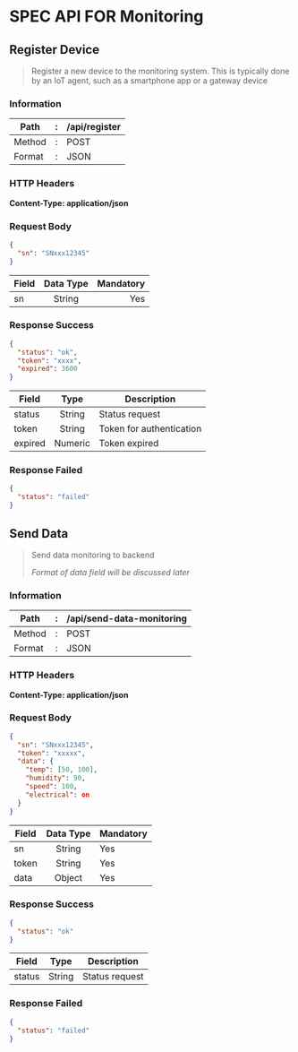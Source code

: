 # SPEC API FOR Monitoring

## Register Device

> Register a new device to the monitoring system. This is typically done by an IoT agent, such as a smartphone app or a gateway device

### Information

| Path   | :   | /api/register |
| ------ | --- | ------------- |
| Method | :   | POST          |
| Format | :   | JSON          |

### HTTP Headers

**Content-Type: application/json**

### Request Body

```json
{
  "sn": "SNxxx12345"
}
```

| Field | Data Type | Mandatory |
| ----- | :-------: | --------: |
| sn    |  String   |       Yes |

### Response Success

```json
{
  "status": "ok",
  "token": "xxxx",
  "expired": 3600
}
```

| Field   |  Type   | Description              |
| ------- | :-----: | ------------------------ |
| status  | String  | Status request           |
| token   | String  | Token for authentication |
| expired | Numeric | Token expired            |

### Response Failed

```json
{
  "status": "failed"
}
```

## Send Data

> Send data monitoring to backend
>
> _Format of data field will be discussed later_

### Information

| Path   | :   | /api/send-data-monitoring |
| ------ | --- | ------------------------- |
| Method | :   | POST                      |
| Format | :   | JSON                      |

### HTTP Headers

**Content-Type: application/json**

### Request Body

```json
{
  "sn": "SNxxx12345",
  "token": "xxxxx",
  "data": {
    "temp": [50, 100],
    "humidity": 90,
    "speed": 100,
    "electrical": on
  }
}
```

| Field | Data Type | Mandatory |
| ----- | :-------: | --------- |
| sn    |  String   | Yes       |
| token |  String   | Yes       |
| data  |  Object   | Yes       |

### Response Success

```json
{
  "status": "ok"
}
```

| Field  |  Type  | Description    |
| ------ | :----: | -------------- |
| status | String | Status request |

### Response Failed

```json
{
  "status": "failed"
}
```
